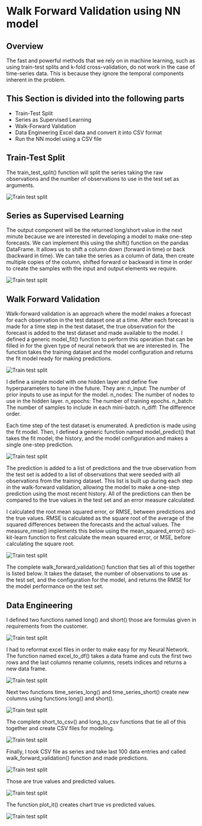 # Walk Forward Validation using NN model

## Overview
The fast and powerful methods that we rely on in machine learning, such as using train-test splits and k-fold cross-validation, do not work in the case of time-series data. This is because they ignore the temporal components inherent in the problem. 


## This Section is divided into the following parts
  * Train-Test Split
  * Series as Supervised Learning
  * Walk-Forward Validation
  * Data Engineering Excel data and convert it into CSV format
  * Run the NN model using a CSV file
  
## Train-Test Split
The train_test_split() function will split the series taking the raw observations and the number of observations to use in the test set as arguments.

![Train test split](/images/train_test_split.png)

## Series as Supervised Learning

The output component will be the returned long/short value in the next minute because we are interested in developing a model to make one-step forecasts.
We can implement this using the shift() function on the pandas DataFrame. It allows us to shift a column down (forward in time) or back (backward in time). We can take the series as a column of data, then create multiple copies of the column, shifted forward or backward in time in order to create the samples with the input and output elements we require.


![Train test split](/images/series_to_sup.png)


## Walk Forward Validation
Walk-forward validation is an approach where the model makes a forecast for each observation in the test dataset one at a time. After each forecast is made for a time step in the test dataset, the true observation for the forecast is added to the test dataset and made available to the model.
I defined a generic model_fit() function to perform this operation that can be filled in for the given type of neural network that we are interested in. The function takes the training dataset and the model configuration and returns the fit model ready for making predictions.

![Train test split](/images/model_fit.png)


I define a simple model with one hidden layer and define five hyperparameters to tune in the future. They are:
n_input: The number of prior inputs to use as input for the model.
n_nodes: The number of nodes to use in the hidden layer.
n_epochs: The number of training epochs.
n_batch: The number of samples to include in each mini-batch.
n_diff: The difference order.

Each time step of the test dataset is enumerated. A prediction is made using the fit model.
Then, I defined a generic function named model_predict() that takes the fit model, the history, and the model configuration and makes a single one-step prediction.

![Train test split](/images/model_predict.png)

The prediction is added to a list of predictions and the true observation from the test set is added to a list of observations that were seeded with all observations from the training dataset. This list is built up during each step in the walk-forward validation, allowing the model to make a one-step prediction using the most recent history.
All of the predictions can then be compared to the true values in the test set and an error measure calculated.

I calculated the root mean squared error, or RMSE, between predictions and the true values.
RMSE is calculated as the square root of the average of the squared differences between the forecasts and the actual values. The measure_rmse() implements this below using the mean_squared_error() sci-kit-learn function to first calculate the mean squared error, or MSE, before calculating the square root.

![Train test split](/images/measure_rmse.png)

The complete walk_forward_validation() function that ties all of this together is listed below.
It takes the dataset, the number of observations to use as the test set, and the configuration for the model, and returns the RMSE for the model performance on the test set.


## Data Engineering
I defined two functions named long() and short() those are formulas given in requirements from the customer. 

![Train test split](/images/longshort.png)

I had to reformat excel files in order to make easy for my Neural Network. The function named excel_to_df() takes a data frame and cuts the first two rows and the last columns rename columns, resets indices and returns a new data frame. 

![Train test split](/images/excel_to_df.png)

Next two functions time_series_long() and time_series_short() create new columns using functions long() and short(). 

![Train test split](/images/time_series_long.png)

The complete short_to_csv() and long_to_csv functions that tie all of this together and create CSV files for modeling. 


![Train test split](/images/long_csv.png)

Finally, I took CSV file as series and take last 100 data entries and called walk_forward_validation() function and made predictions. 



![Train test split](/images/series.png)


Those are true values and predicted values. 


![Train test split](/images/true_values.png)


The function plot_it() creates chart true vs predicted values. 


![Train test split](/images/plot.png)

